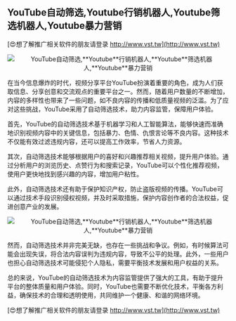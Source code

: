## **YouTube自动筛选,**Youtube**行销机器人,**Youtube**筛选机器人,**Youtube**暴力营销**

[😍想了解推广相关软件的朋友请登录 http://www.vst.tw](http://www.vst.tw)

 <center><img src="https://vst.tw/MP4/tuiguang/png/4.png" alt="YouTube自动筛选,**Youtube**行销机器人,**Youtube**筛选机器人,**Youtube**暴力营销"></center>

在当今信息爆炸的时代，视频分享平台YouTube扮演着重要的角色，成为人们获取信息、分享创意和交流观点的重要平台之一。然而，随着用户数量的不断增加，内容的多样性也带来了一些问题，如不良内容的传播和低质量视频的泛滥。为了应对这些挑战，YouTube采用了自动筛选技术，助力内容监管，保障用户体验。

首先，YouTube的自动筛选技术基于机器学习和人工智能算法，能够快速而准确地识别视频内容中的关键信息，包括暴力、色情、仇恨言论等不良内容。这种技术不仅能有效过滤违规内容，还可以提高工作效率，节省人力资源。

其次，自动筛选技术能够根据用户的喜好和兴趣推荐相关视频，提升用户体验。通过分析用户的浏览历史、点赞行为和搜索记录，YouTube可以个性化推荐视频，使用户更快地找到感兴趣的内容，增加用户粘性。

此外，自动筛选技术还有助于保护知识产权，防止盗版视频的传播。YouTube可以通过技术手段识别侵权视频，并及时采取措施，保护内容创作者的合法权益，促进创意产业的发展。

 <center><img src="https://vst.tw/MP4/tuiguang/png/6.png" alt="YouTube自动筛选,**Youtube**行销机器人,**Youtube**筛选机器人,**Youtube**暴力营销"></center>

然而，自动筛选技术并非完美无缺，也存在一些挑战和争议。例如，有时候算法可能会出现失误，将合法内容误判为违规内容，导致不公平的处理。此外，一些用户也担心自动筛选技术可能侵犯个人隐私，需要平衡技术发展和用户权益的关系。

总的来说，YouTube的自动筛选技术为内容监管提供了强大的工具，有助于提升平台的整体质量和用户体验。同时，YouTube也需要不断优化技术，平衡各方利益，确保技术的合理和透明使用，共同维护一个健康、和谐的网络环境。

[😍想了解推广相关软件的朋友请登录 http://www.vst.tw](http://www.vst.tw)



